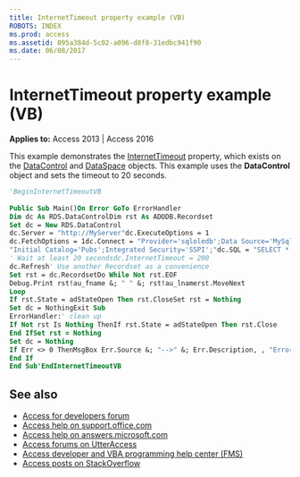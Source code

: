 ```yaml
---
title: InternetTimeout property example (VB)
ROBOTS: INDEX
ms.prod: access
ms.assetid: 095a384d-5c02-a096-d8f8-31edbc941f90
ms.date: 06/08/2017
---
```



# InternetTimeout property example (VB)

**Applies to:** Access 2013 | Access 2016

This example demonstrates the [InternetTimeout](https://msdn.microsoft.com/library/66fc6e87-3d23-ce2c-18f5-0fc83ac43801%28Office.15%29.aspx) property, which exists on the [DataControl](https://msdn.microsoft.com/library/ac430669-7628-696c-c036-b5d35405d788%28Office.15%29.aspx) and [DataSpace](https://msdn.microsoft.com/library/7db181d5-422b-49fe-b6af-a20f5da520ff%28Office.15%29.aspx) objects. This example uses the **DataControl** object and sets the timeout to 20 seconds.

```vb
'BeginInternetTimeoutVB 
 
Public Sub Main()On Error GoTo ErrorHandler 
Dim dc As RDS.DataControlDim rst As ADODB.Recordset
Set dc = New RDS.DataControl 
dc.Server = "http://MyServer"dc.ExecuteOptions = 1
dc.FetchOptions = 1dc.Connect = "Provider='sqloledb';Data Source='MySqlServer';" &; _
"Initial Catalog='Pubs';Integrated Security='SSPI';"dc.SQL = "SELECT * FROM Authors"
' Wait at least 20 secondsdc.InternetTimeout = 200 
dc.Refresh' Use another Recordset as a convenience
Set rst = dc.RecordsetDo While Not rst.EOF
Debug.Print rst!au_fname &; " " &; rst!au_lnamerst.MoveNext
Loop 
If rst.State = adStateOpen Then rst.CloseSet rst = Nothing
Set dc = NothingExit Sub 
ErrorHandler:' clean up
If Not rst Is Nothing ThenIf rst.State = adStateOpen Then rst.Close
End IfSet rst = Nothing
Set dc = Nothing 
If Err <> 0 ThenMsgBox Err.Source &; "-->" &; Err.Description, , "Error"
End If 
End Sub'EndInternetTimeoutVB
```

## See also

- [Access for developers forum](https://social.msdn.microsoft.com/Forums/office/home?forum=accessdev)
- [Access help on support.office.com](https://support.office.com/search/results?query=Access)
- [Access help on answers.microsoft.com](https://answers.microsoft.com/)
- [Access forums on UtterAccess](http://www.utteraccess.com/forum/index.php?act=idx)
- [Access developer and VBA programming help center (FMS)](http://www.fmsinc.com/MicrosoftAccess/developer/)
- [Access posts on StackOverflow](https://stackoverflow.com/questions/tagged/ms-access)
